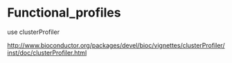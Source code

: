 # Functional_profiles
use clusterProfiler

http://www.bioconductor.org/packages/devel/bioc/vignettes/clusterProfiler/inst/doc/clusterProfiler.html
